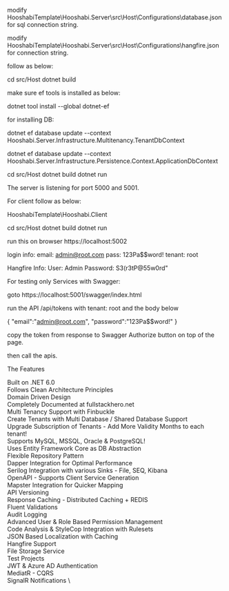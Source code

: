 modify HooshabiTemplate\Hooshabi.Server\src\Host\Configurations\database.json  for sql connection string.


modify HooshabiTemplate\Hooshabi.Server\src\Host\Configurations\hangfire.json for connection string.


follow as below: 

cd src/Host
dotnet build


make sure ef tools is installed as below:

dotnet tool install --global dotnet-ef


for installing DB:

dotnet ef database update --context Hooshabi.Server.Infrastructure.Multitenancy.TenantDbContext

dotnet ef database update --context Hooshabi.Server.Infrastructure.Persistence.Context.ApplicationDbContext


cd src/Host
dotnet build
dotnet run

The server is listening for port 5000 and 5001.


For client follow as below: 

HooshabiTemplate\Hooshabi.Client

cd src/Host
dotnet build
dotnet run


run this on browser https://localhost:5002


login info:
email: admin@root.com
pass: 123Pa$$word!
tenant: root



Hangfire Info:
User: Admin
Password: S3(r3tP@55w0rd"



For testing only Services with Swagger:

goto https://localhost:5001/swagger/index.html

run the API /api/tokens  with tenant: root and the body below

{
  "email":"admin@root.com",
    "password":"123Pa$$word!"
}

copy the token from response to Swagger Authorize button on top of the page.

then call the apis.



The Features

 Built on .NET 6.0 \
 Follows Clean Architecture Principles \
 Domain Driven Design \
 Completely Documented at fullstackhero.net\
 Multi Tenancy Support with Finbuckle\
 Create Tenants with Multi Database / Shared Database Support\
 Upgrade Subscription of Tenants - Add More Validity Months to each tenant! \
 Supports MySQL, MSSQL, Oracle & PostgreSQL! \
 Uses Entity Framework Core as DB Abstraction \
 Flexible Repository Pattern \
 Dapper Integration for Optimal Performance \
 Serilog Integration with various Sinks - File, SEQ, Kibana \
 OpenAPI - Supports Client Service Generation \
 Mapster Integration for Quicker Mapping \
 API Versioning \
 Response Caching - Distributed Caching + REDIS \
 Fluent Validations \
 Audit Logging \
 Advanced User & Role Based Permission Management \
 Code Analysis & StyleCop Integration with Rulesets \
 JSON Based Localization with Caching \
 Hangfire Support \
 File Storage Service \
 Test Projects \
 JWT & Azure AD Authentication \
 MediatR - CQRS \
 SignalR Notifications \
